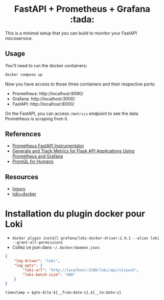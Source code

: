 <h1 align="center">FastAPI + Prometheus + Grafana :tada:</h1>

This is a minimal setup that you can build to monitor your FastAPI microservice.

## Usage

You'll need to run the docker containers:

``` bash
docker compose up
```

Now you have access to those three containers and their respective ports:

* Prometheus: http://localhost:9090/
* Grafana: http://localhost:3000/
* FastAPI: http://localhost:8000/

On the FastAPI, you can access `/metrics` endpoint to see the data Prometheus is scraping from it.


## References

* [Prometheus FastAPI Instrumentator](https://github.com/trallnag/prometheus-fastapi-instrumentator)
* [Generate and Track Metrics for Flask API Applications Using Prometheus and Grafana](https://medium.com/swlh/generate-and-track-metrics-for-flask-api-applications-using-prometheus-and-grafana-55ddd39866f0)
* [PromQL for Humans](https://timber.io/blog/promql-for-humans/)

## Resources
- [loguru](https://signoz.io/guides/loguru/)
- [loki+docker](https://abhiraj2001.medium.com/monitoring-docker-containers-with-grafana-loki-and-promtail-4302a9417c0d)

# Installation du plugin docker pour Loki
- `docker plugin install grafana/loki-docker-driver:2.9.1 --alias loki --grant-all-permissions`
- Collez ce json dans `~/.docker/daemon.json`:
```json
{
    "log-driver": "loki",
    "log-opts": {
        "loki-url": "http://localhost:3100/loki/api/v1/push",
        "loki-batch-size": "400"
    }
}
```
`timestamp = $gte-$lte:${__from:date:x},${__to:date:x}`